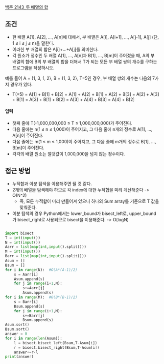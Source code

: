 
[백준 2143_두 배열의 합](https://www.acmicpc.net/problem/2143)

## 조건

- 한 배열 A[1], A[2], …, A[n]에 대해서, 부 배열은 A[i], A[i+1], …, A[j-1], A[j] (단, 1 ≤ i ≤ j ≤ n)을 말한다. 
- 이러한 부 배열의 합은 A[i]+…+A[j]를 의미한다. 
- 각 원소가 정수인 두 배열 A[1], …, A[n]과 B[1], …, B[m]이 주어졌을 때, A의 부 배열의 합에 B의 부 배열의 합을 더해서 T가 되는 모든 부 배열 쌍의 개수를 구하는 프로그램을 작성하시오.

예를 들어 A = {1, 3, 1, 2}, B = {1, 3, 2}, T=5인 경우, 부 배열 쌍의 개수는 다음의 7가지 경우가 있다.
- T(=5) = A[1] + B[1] + B[2]
      = A[1] + A[2] + B[1]
      = A[2] + B[3]
      = A[2] + A[3] + B[1]
      = A[3] + B[1] + B[2]
      = A[3] + A[4] + B[3]
      = A[4] + B[2]



#### 입력

- 첫째 줄에 T(-1,000,000,000 ≤ T ≤ 1,000,000,000)가 주어진다.
- 다음 줄에는 n(1 ≤ n ≤ 1,000)이 주어지고, 그 다음 줄에 n개의 정수로 A[1], …, A[n]이 주어진다. 
- 다음 줄에는 m(1 ≤ m ≤ 1,000)이 주어지고, 그 다음 줄에 m개의 정수로 B[1], …, B[m]이 주어진다. 
- 각각의 배열 원소는 절댓값이 1,000,000을 넘지 않는 정수이다.


## 접근 방법

- 누적합과 이분 탐색을 이용해주면 될 것 같다.
- 2개의 배열을 탐색해야 하므로 각 index에 대한 누적합을 미리 계산해준다 -> O(N^2)
	- 즉, 모든 누적합이 미리 만들어져 있으니 하나의 Sum array를 기준으로 T 값을 맞춰준다.
- 이분 탐색의 경우 Python에서는 lower_bound가 bisect_left로, upper_bound가 bisect_right로 사용되므로 bisect을 이용해준다. -> O(logN)


```python 

import bisect  
T = int(input())  
N = int(input())  
Aarr = list(map(int,input().split()))  
M = int(input())  
Barr = list(map(int,input().split()))  
Asum = []  
Bsum = []  
for i in range(N):  #O(A*(A-1)/2)  
    s = Aarr[i]  
    Asum.append(s)  
    for j in range(i+1,N):  
        s+=Aarr[j]  
        Asum.append(s)  
for i in range(M):  #O(B*(B-1)/2)  
    s = Barr[i]  
    Bsum.append(s)  
    for j in range(i+1,M):  
        s+=Barr[j]  
        Bsum.append(s)  
Asum.sort()  
Bsum.sort()  
answer = 0  
for i in range(len(Asum)):  
    l = bisect.bisect_left(Bsum,T-Asum[i])  
    r = bisect.bisect_right(Bsum,T-Asum[i])  
    answer+=r-l  
print(answer)
```
